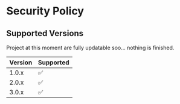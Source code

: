 # Security Policy

## Supported Versions

Project at this moment are fully updatable soo... nothing is finished.

| Version | Supported          |
| ------- | ------------------ |
| 1.0.x   | :white_check_mark: |
| 2.0.x   | :white_check_mark: |
| 3.0.x   | :white_check_mark: |
